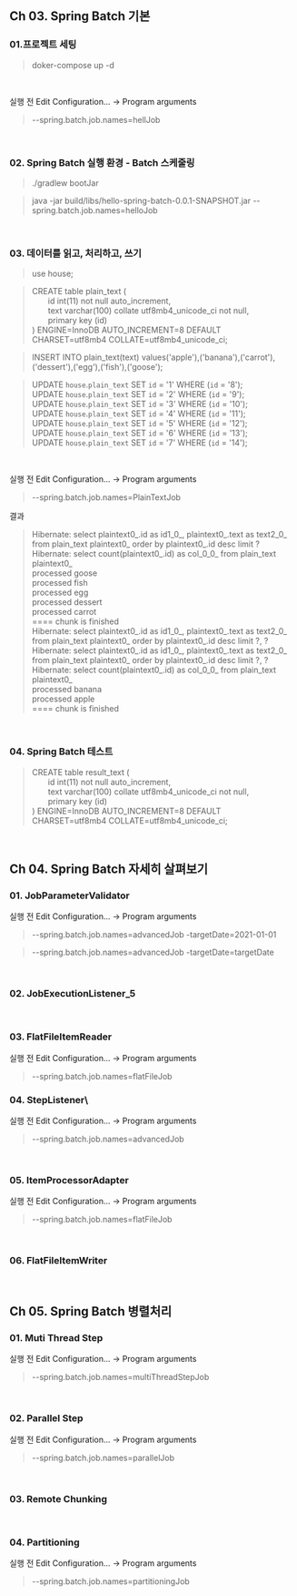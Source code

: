 ## Ch 03. Spring Batch 기본
### 01.프로젝트 세팅
> doker-compose up -d

<br/>

실행 전 Edit Configuration... -> Program arguments
>--spring.batch.job.names=hellJob

<br/>

### 02. Spring Batch 실행 환경 - Batch 스케줄링

> ./gradlew bootJar  

> java -jar build/libs/hello-spring-batch-0.0.1-SNAPSHOT.jar --spring.batch.job.names=helloJob
> 
<br/>

### 03. 데이터를 읽고, 처리하고, 쓰기
>use house;

>CREATE table plain_text (  
  id int(11) not null auto_increment,  
  text varchar(100) collate utf8mb4_unicode_ci not null,  
  primary key (id)  
) ENGINE=InnoDB AUTO_INCREMENT=8 DEFAULT CHARSET=utf8mb4 COLLATE=utf8mb4_unicode_ci;

>INSERT INTO plain_text(text) values('apple'),('banana'),('carrot'),('dessert'),('egg'),('fish'),('goose');

>UPDATE `house`.`plain_text` SET `id` = '1' WHERE (`id` = '8');  
UPDATE `house`.`plain_text` SET `id` = '2' WHERE (`id` = '9');  
UPDATE `house`.`plain_text` SET `id` = '3' WHERE (`id` = '10');  
UPDATE `house`.`plain_text` SET `id` = '4' WHERE (`id` = '11');  
UPDATE `house`.`plain_text` SET `id` = '5' WHERE (`id` = '12');  
UPDATE `house`.`plain_text` SET `id` = '6' WHERE (`id` = '13');  
UPDATE `house`.`plain_text` SET `id` = '7' WHERE (`id` = '14');  

<br/>

실행 전 Edit Configuration... -> Program arguments  
>--spring.batch.job.names=PlainTextJob

결과  
>Hibernate: select plaintext0_.id as id1_0_, plaintext0_.text as text2_0_ from plain_text plaintext0_ order by plaintext0_.id desc limit ?  
Hibernate: select count(plaintext0_.id) as col_0_0_ from plain_text plaintext0_  
processed goose  
processed fish  
processed egg  
processed dessert  
processed carrot  
==== chunk is finished  
Hibernate: select plaintext0_.id as id1_0_, plaintext0_.text as text2_0_ from plain_text plaintext0_ order by plaintext0_.id desc limit ?, ?  
Hibernate: select plaintext0_.id as id1_0_, plaintext0_.text as text2_0_ from plain_text plaintext0_ order by plaintext0_.id desc limit ?, ?  
Hibernate: select count(plaintext0_.id) as col_0_0_ from plain_text plaintext0_  
processed banana  
processed apple  
==== chunk is finished  

<br/>

### 04. Spring Batch 테스트
>CREATE table result_text (  
  id int(11) not null auto_increment,  
  text varchar(100) collate utf8mb4_unicode_ci not null,  
  primary key (id)  
) ENGINE=InnoDB AUTO_INCREMENT=8 DEFAULT CHARSET=utf8mb4 COLLATE=utf8mb4_unicode_ci;  

<br/>

## Ch 04. Spring Batch 자세히 살펴보기
### 01. JobParameterValidator
실행 전 Edit Configuration... -> Program arguments
>--spring.batch.job.names=advancedJob -targetDate=2021-01-01

>--spring.batch.job.names=advancedJob -targetDate=targetDate

<br/>

### 02. JobExecutionListener_5

<br/>

### 03. FlatFileItemReader
실행 전 Edit Configuration... -> Program arguments
>--spring.batch.job.names=flatFileJob

### 04. StepListener\
실행 전 Edit Configuration... -> Program arguments
>--spring.batch.job.names=advancedJob

<br/>

### 05. ItemProcessorAdapter
실행 전 Edit Configuration... -> Program arguments
>--spring.batch.job.names=flatFileJob

<br/>

### 06. FlatFileItemWriter

<br/>

## Ch 05. Spring Batch 병렬처리
### 01. Muti Thread Step
실행 전 Edit Configuration... -> Program arguments
>--spring.batch.job.names=multiThreadStepJob

<br/>

### 02. Parallel Step
실행 전 Edit Configuration... -> Program arguments
>--spring.batch.job.names=parallelJob

<br/>

### 03. Remote Chunking

<br/>

### 04. Partitioning
실행 전 Edit Configuration... -> Program arguments
>--spring.batch.job.names=partitioningJob
<br/>
